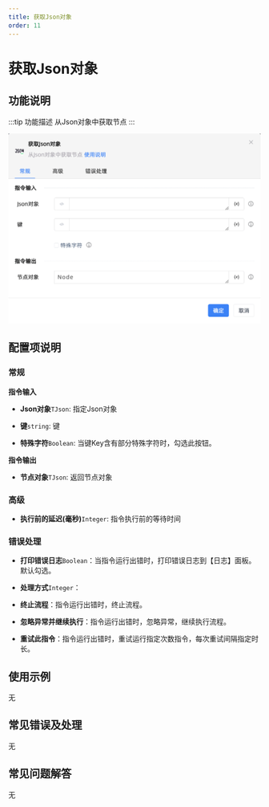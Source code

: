 ```yaml
---
title: 获取Json对象
order: 11
---
```


# 获取Json对象

## 功能说明

:::tip 功能描述
从Json对象中获取节点
:::

![获取Json对象](../../../assets/获取Json对象_command.png)

## 配置项说明

### 常规

**指令输入**

- **Json对象**`TJson`: 指定Json对象

- **键**`string`: 键

- **特殊字符**`Boolean`: 当键Key含有部分特殊字符时，勾选此按钮。


**指令输出**

- **节点对象**`TJson`: 返回节点对象

### 高级

- **执行前的延迟(毫秒)**`Integer`: 指令执行前的等待时间

### 错误处理

- **打印错误日志**`Boolean`：当指令运行出错时，打印错误日志到【日志】面板。默认勾选。

- **处理方式**`Integer`：

 - **终止流程**：指令运行出错时，终止流程。

 - **忽略异常并继续执行**：指令运行出错时，忽略异常，继续执行流程。

 - **重试此指令**：指令运行出错时，重试运行指定次数指令，每次重试间隔指定时长。

## 使用示例
无

## 常见错误及处理

无

## 常见问题解答

无

